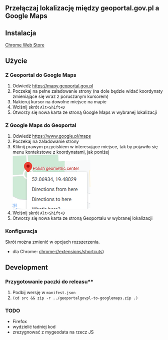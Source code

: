 Przełączaj lokalizację między geoportal.gov.pl a Google Maps
----------------------------------------

## Instalacja

[Chrome Web Store](https://chrome.google.com/webstore/detail/lokalizacja-geoportalgovp/bmalpmchldgpfnonnkephcfpblhipdhm)

## Użycie

### Z Geoportal do Google Maps

1. Odwiedź https://mapy.geoportal.gov.pl
1. Poczekaj na pełne załadowanie strony (na dole będzie widać koordynaty zmieniające się wraz z poruszanym kursorem)
1. Nakieruj kursor na dowolne miejsce na mapie
1. Wciśnij skrót `Alt+Shift+D`
1. Otworzy się nowa karta ze stroną Google Maps w wybranej lokalizacji

### Z Google Maps do Geoportal

1. Odwiedź https://www.google.pl/maps
1. Poczekaj na załadowanie strony
1. Kliknij prawym przyciskiem w interesujące miejsce, tak by pojawiło się menu kontekstowe z koordynatami, jak poniżej  
   ![](google_maps_contex_menu.png)
1. Wciśnij skrót `Alt+Shift+D`
1. Otworzy się nowa karta ze stroną Geoportalu w wybranej lokalizacji

### Konfiguracja

Skrót można zmienić w opcjach rozszerzenia.

- dla Chrome: [chrome://extensions/shortcuts](chrome://extensions/shortcuts))

## Development

### Przygotowanie paczki do releasu**

1. Podbij wersję w `manifest.json`
2. `(cd src && zip -r ../geoportalgovpl-to-googlemaps.zip .)`

### TODO

- Firefox
- wydzielić ładniej kod
- zrezygnować z mygeodata na rzecz JS
